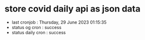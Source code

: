 # store covid daily api as json data

- last cronjob : Thursday, 29 June 2023 01:15:35
- status og cron : success
- status daily cron : success
      
      